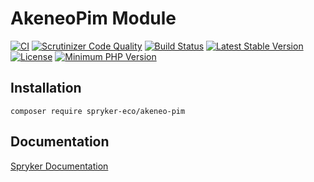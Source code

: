 # AkeneoPim Module

[![CI](https://github.com/spryker-eco/akeneo-pim/actions/workflows/ci.yml/badge.svg)](https://github.com/spryker-eco/akeneo-pim/actions/workflows/ci.yml)
[![Scrutinizer Code Quality](https://scrutinizer-ci.com/g/spryker-eco/akeneo-pim/badges/quality-score.png?b=master)](https://scrutinizer-ci.com/g/spryker-eco/akeneo-pim/?branch=master)
[![Build Status](https://scrutinizer-ci.com/g/spryker-eco/akeneo-pim/badges/build.png?b=master)](https://scrutinizer-ci.com/g/spryker-eco/akeneo-pim/build-status/master)
[![Latest Stable Version](https://poser.pugx.org/spryker-eco/akeneo-pim/v/stable.svg)](https://packagist.org/packages/spryker-eco/akeneo-pim)
[![License](https://img.shields.io/github/license/spryker-eco/akeneo-pim.svg?b=master)](https://github.com/spryker-eco/akeneo-pim)
[![Minimum PHP Version](https://img.shields.io/badge/php-%3E%3D%207.2-8892BF.svg)](https://php.net/)

## Installation

```
composer require spryker-eco/akeneo-pim
```

## Documentation

[Spryker Documentation](https://docs.spryker.com)
